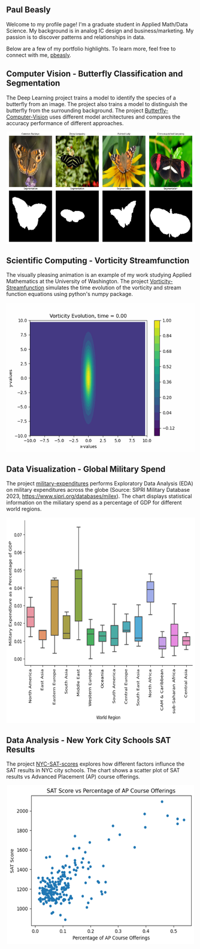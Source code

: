 ## Paul Beasly
Welcome to my profile page!  I'm a graduate student in Applied Math/Data Science.  My background is in analog IC design and business/marketing. My passion is to discover patterns and relationships in data.


Below are a few of my portfolio highlights.  To learn more, feel free to connect with me, [pbeasly](https://www.linkedin.com/in/paul-beasly-372b888/).

## Computer Vision - Butterfly Classification and Segmentation
The Deep Learning project trains a model to identify the species of a butterfly from an image.  The project also trains a model to distinguish the butterfly from the surrounding background. The project [Butterfly-Computer-Vision](https://github.com/pbeasly/computer-vision-butterflies) uses different model architectures and compares the accuracy performance of different approaches.
<div align="center">
    <img src="https://github.com/pbeasly/computer-vision-butterflies/blob/main/image_segmentation.png" alt="Alt text" width="700" height="300">
</div>


## Scientific Computing - Vorticity Streamfunction
The visually pleasing animation is an example of my work studying Applied Mathematics at the University of Washington.  The project [Vorticity-Streamfunction](https://github.com/pbeasly/Vorticity-Streamfunction) simulates the time evolution of the vorticity and stream function equations using python's numpy package.

<div align="center">
    <img src="https://github.com/pbeasly/Vorticity-Streamfunction/blob/main/Vorticiy-Animation.gif" alt="Alt text" width="600" height="400">
</div>


## Data Visualization - Global Military Spend
The project [military-expenditures](https://github.com/pbeasly/military-expenditures) performs Exploratory Data Analysis (EDA) on military expenditures across the globe \(Source: SIPRI Military Database 2023, https://www.sipri.org/databases/milex). The chart displays statistical information on the miliatary spend as a percentage of GDP for different world regions.

<div align="center">
    <img src="https://github.com/pbeasly/images/blob/main/mil_exp_boxplot.png" alt="Alt text" width="600" height="550">
</div>

## Data Analysis - New York City Schools SAT Results
The project [NYC-SAT-scores](https://github.com/pbeasly/NYC-SAT-scores) explores how different factors influnce the SAT results in NYC city schools.  The chart shows a scatter plot of SAT results vs Advanced Placement (AP) course offerings. 

<div align="center">
    <img src="https://github.com/pbeasly/images/blob/main/NYC-SAT-scores-plot.png" alt="Alt text" width="500" height="425">
</div>



